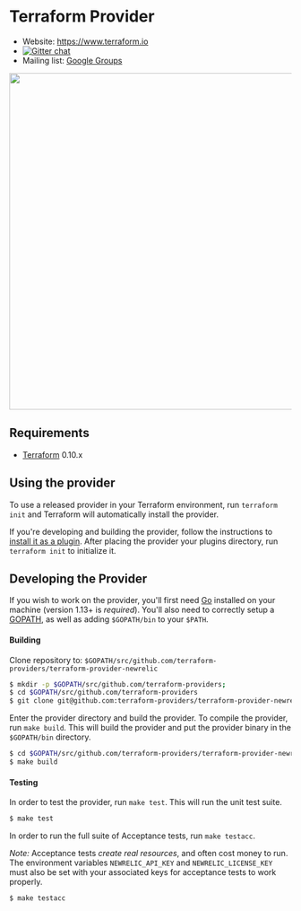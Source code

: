 Terraform Provider
==================

- Website: https://www.terraform.io
- [![Gitter chat](https://badges.gitter.im/hashicorp-terraform/Lobby.png)](https://gitter.im/hashicorp-terraform/Lobby)
- Mailing list: [Google Groups](http://groups.google.com/group/terraform-tool)

<img src="https://cdn.rawgit.com/hashicorp/terraform-website/master/content/source/assets/images/logo-hashicorp.svg" width="600px">

Requirements
------------

-	[Terraform](https://www.terraform.io/downloads.html) 0.10.x

Using the provider
----------------------
To use a released provider in your Terraform environment, run `terraform init` and Terraform will automatically install the provider.

If you're developing and building the provider, follow the instructions to [install it as a plugin](https://www.terraform.io/docs/plugins/basics.html#installing-a-plugin). After placing the provider your plugins directory, run `terraform init` to initialize it.

Developing the Provider
---------------------------

If you wish to work on the provider, you'll first need [Go](http://www.golang.org) installed on your
machine (version 1.13+ is *required*). You'll also need to correctly setup a
[GOPATH](http://golang.org/doc/code.html#GOPATH), as well as adding `$GOPATH/bin` to your `$PATH`.

#### Building
Clone repository to: `$GOPATH/src/github.com/terraform-providers/terraform-provider-newrelic`

```sh
$ mkdir -p $GOPATH/src/github.com/terraform-providers;
$ cd $GOPATH/src/github.com/terraform-providers
$ git clone git@github.com:terraform-providers/terraform-provider-newrelic.git
```

Enter the provider directory and build the provider. To compile the provider, run `make build`. This will build the provider and put the provider binary in the `$GOPATH/bin` directory.

```sh
$ cd $GOPATH/src/github.com/terraform-providers/terraform-provider-newrelic
$ make build
```

#### Testing
In order to test the provider, run `make test`. This will run the unit test suite.

```sh
$ make test
```

In order to run the full suite of Acceptance tests, run `make testacc`.

*Note:* Acceptance tests *create real resources*, and often cost money to run. The environment variables `NEWRELIC_API_KEY` and `NEWRELIC_LICENSE_KEY` must also be set with your associated keys for acceptance tests to work properly.

```sh
$ make testacc
```
